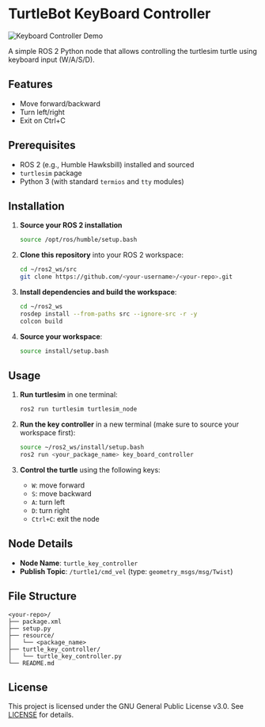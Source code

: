 # TurtleBot KeyBoard Controller

<!-- Add a screenshot or GIF of the node in action -->
![Keyboard Controller Demo](https://github.com/skuuub/ros2-KeyBoard-Gesture-Controller/blob/e8ba4ed3451921a11683675686c52c1bbd89e7c7/Screenshot%202025-06-06%20at%2018.35.05.png)



A simple ROS 2 Python node that allows controlling the turtlesim turtle using keyboard input (W/A/S/D).

## Features

- Move forward/backward
- Turn left/right
- Exit on Ctrl+C

## Prerequisites

- ROS 2 (e.g., Humble Hawksbill) installed and sourced
- `turtlesim` package
- Python 3 (with standard `termios` and `tty` modules)

## Installation

1. **Source your ROS 2 installation**
   ```bash
   source /opt/ros/humble/setup.bash
   ```

2. **Clone this repository** into your ROS 2 workspace:
   ```bash
   cd ~/ros2_ws/src
   git clone https://github.com/<your-username>/<your-repo>.git
   ```

3. **Install dependencies and build the workspace**:
   ```bash
   cd ~/ros2_ws
   rosdep install --from-paths src --ignore-src -r -y
   colcon build
   ```

4. **Source your workspace**:
   ```bash
   source install/setup.bash
   ```

## Usage

1. **Run turtlesim** in one terminal:
   ```bash
   ros2 run turtlesim turtlesim_node
   ```

2. **Run the key controller** in a new terminal (make sure to source your workspace first):
   ```bash
   source ~/ros2_ws/install/setup.bash
   ros2 run <your_package_name> key_board_controller
   ```

3. **Control the turtle** using the following keys:
   - `W`: move forward
   - `S`: move backward
   - `A`: turn left
   - `D`: turn right
   - `Ctrl+C`: exit the node

## Node Details

- **Node Name**: `turtle_key_controller`
- **Publish Topic**: `/turtle1/cmd_vel` (type: `geometry_msgs/msg/Twist`)

## File Structure

```
<your-repo>/
├── package.xml
├── setup.py
├── resource/
│   └── <package_name>
├── turtle_key_controller/
│   └── turtle_key_controller.py
└── README.md
```

## License

This project is licensed under the GNU General Public License v3.0. See [LICENSE](LICENSE) for details.

